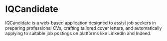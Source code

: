 # IQCandidate
IQCandidate is a web-based application designed to assist job seekers in preparing professional CVs, crafting tailored cover letters, and automatically applying to suitable job postings on platforms like LinkedIn and Indeed.
